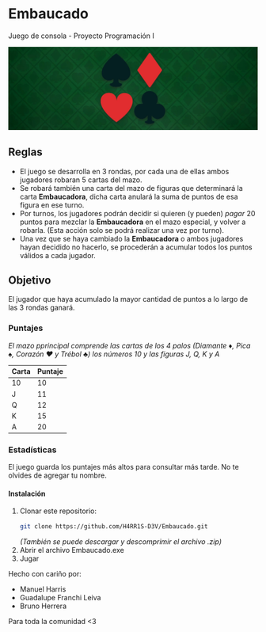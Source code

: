 # Embaucado
Juego de consola - Proyecto Programación I

![Banner](banner.png)

## Reglas
- El juego se desarrolla en 3 rondas, por cada una de ellas ambos jugadores robaran 5 cartas del mazo.
- Se robará también una carta del mazo de figuras que determinará la carta **Embaucadora**, dicha carta anulará la suma de puntos de esa figura en ese turno.
- Por turnos, los jugadores podrán decidir si quieren (y pueden) _pagar_ 20 puntos para mezclar la **Embaucadora** en el mazo especial, y volver a robarla. (Esta acción solo se podrá realizar una vez por turno).
- Una vez que se haya cambiado la **Embaucadora** o ambos jugadores hayan decidido no hacerlo, se procederán a acumular todos los puntos válidos a cada jugador.

## Objetivo
El jugador que haya acumulado la mayor cantidad de puntos a lo largo de las 3 rondas ganará.

### Puntajes
_El mazo pprincipal comprende las cartas de los 4 palos (Diamante ♦, Pica ♠, Corazón ♥ y Trébol ♣) los números 10 y las figuras J, Q, K y A_

| Carta | Puntaje |
|----|-----
| 10 | 10 |
| J | 11 |
| Q | 12 |
| K | 15 |
| A | 20 |

### Estadísticas
El juego guarda los puntajes más altos para consultar más tarde. No te olvides de agregar tu nombre.

#### Instalación
1. Clonar este repositorio:
    ```bash
    git clone https://github.com/H4RR1S-D3V/Embaucado.git
    ```
    _(También se puede descargar y descomprimir el archivo .zip)_
2. Abrir el archivo Embaucado.exe
3. Jugar

Hecho con cariño por:
- Manuel Harris
- Guadalupe Franchi Leiva
- Bruno Herrera
  
Para toda la comunidad <3
